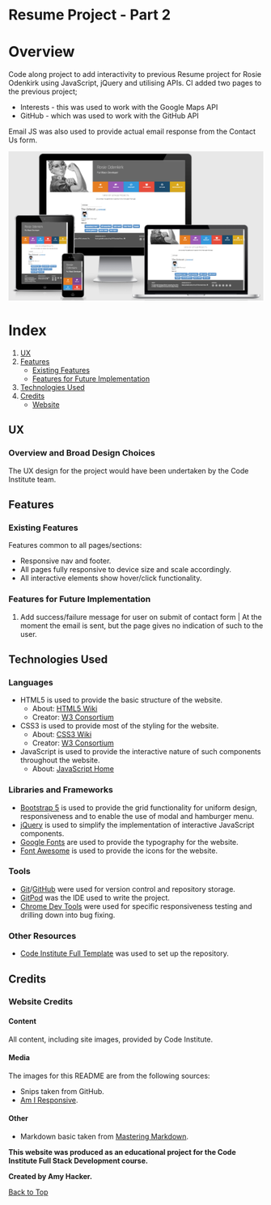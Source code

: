 # **Resume Project - Part 2**

# Overview
Code along project to add interactivity to previous Resume project for Rosie Odenkirk using JavaScript, jQuery and utilising APIs.  CI added two pages to the previous project;
* Interests - this was used to work with the Google Maps API
* GitHub - which was used to work with the GitHub API

Email JS was also used to provide actual email response from the Contact Us form.

![Am I Responsive Image](assets/readme-images/am-i-responsive.png)

# Index
1. [UX](#ux)
1. [Features](#features)
    * [Existing Features](#existing-features)
    * [Features for Future Implementation](#features-for-future-implementation)
1. [Technologies Used](#technologies-used)
1. [Credits](#credits)
    * [Website](#website-credits)


## UX

### **Overview and Broad Design Choices**
The UX design for the project would have been undertaken by the Code Institute team.

## Features

### **Existing Features**
Features common to all pages/sections:
* Responsive nav and footer.
* All pages fully responsive to device size and scale accordingly.
* All interactive elements show hover/click functionality.

### **Features for Future Implementation**
1. Add success/failure message for user on submit of contact form | At the moment the email is sent, but the page gives no indication of such to the user.

## Technologies Used

### **Languages**
* HTML5 is used to provide the basic structure of the website.
  * About: [HTML5 Wiki](https://en.wikipedia.org/wiki/HTML5)
  * Creator: [W3 Consortium](https://www.w3.org/)
* CSS3 is used to provide most of the styling for the website.
  * About: [CSS3 Wiki](https://en.wikipedia.org/wiki/CSS)
  * Creator: [W3 Consortium](https://www.w3.org/)
* JavaScript is used to provide the interactive nature of such components throughout the website.
  * About: [JavaScript Home](https://www.javascript.com/)

### **Libraries and Frameworks**
* [Bootstrap 5](https://getbootstrap.com/) is used to provide the grid functionality for uniform design, responsiveness and to enable the use of modal and hamburger menu.
* [jQuery](https://jquery.com/) is used to simplify the implementation of interactive JavaScript components.
* [Google Fonts](https://fonts.google.com/) are used to provide the typography for the website.
* [Font Awesome](https://fontawesome.com/) is used to provide the icons for the website.

### **Tools**
* [Git](https://git-scm.com/)/[GitHub](https://github.com/) were used for version control and repository storage.
* [GitPod](https://www.gitpod.io/) was the IDE used to write the project.
* [Chrome Dev Tools](https://developers.google.com/web/tools/chrome-devtools) were used for specific responsiveness testing and drilling down into bug fixing.

### **Other Resources**
* [Code Institute Full Template](https://github.com/Code-Institute-Org/gitpod-full-template) was used to set up the repository.

## Credits

### **Website Credits**

#### Content
All content, including site images, provided by Code Institute.

#### Media
The images for this README are from the following sources:
* Snips taken from GitHub.
* [Am I Responsive](http://ami.responsivedesign.is/).

#### Other
* Markdown basic taken from [Mastering Markdown](https://guides.github.com/features/mastering-markdown/).

**This website was produced as an educational project for the Code Institute Full Stack Development course.**

**Created by Amy Hacker.**

[Back to Top](#resume-project---part-2)